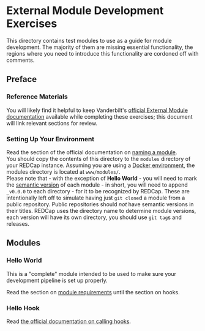 # External Module Development Exercises

This directory contains test modules to use as a guide for module development. The majority of them are missing essential functionality, the regions where you need to introduce this functionality are cordoned off with comments.  

## Preface

### Reference Materials
You will likely find it helpful to keep Vanderbilt's [official External Module documentation](https://github.com/vanderbilt/redcap-external-modules/blob/testing/docs/official-documentation.md) available while completing these exercises; this document will link relevant sections for review.

### Setting Up Your Environment
Read the section of the official documentation on [naming a module](https://github.com/vanderbilt/redcap-external-modules/blob/testing/docs/official-documentation.md#naming-a-module).  
You should copy the contents of this directory to the `modules` directory of your REDCap instance. Assuming you are using a [Docker environment](https://github.com/123andy/redcap-docker-compose), the modules directory is located at `www/modules/`.  
Please note that - with the exception of **Hello World** - you will need to mark the [semantic version](https://semver.org/) of each module - in short, you will need to append `_v0.0.0` to each directory - for it to be recognized by REDCap. These are intentionally left off to simulate having just `git clone`d a module from a public repository. Public repositories should _not_ have semantic versions in their titles. REDCap uses the directory name to determine module versions, each version will have its own directory, you should use `git tag`s and releases.

## Modules

### Hello World
This is a "complete" module intended to be used to make sure your development pipeline is set up properly.

Read the section on [module requirements](https://github.com/vanderbilt/redcap-external-modules/blob/testing/docs/official-documentation.md#module-requirement) until the section on hooks.

### Hello Hook

Read [the official documentation on calling hooks](https://github.com/vanderbilt/redcap-external-modules/blob/testing/docs/official-documentation.md#how-to-call-redcap-hooks).
